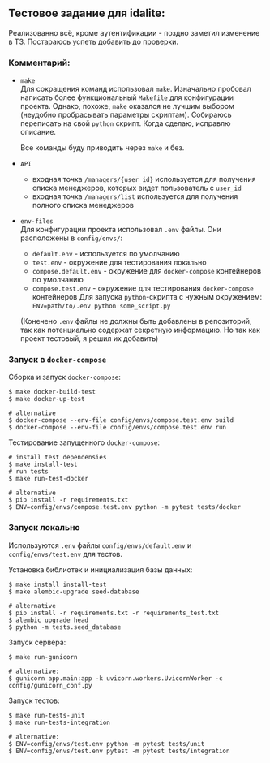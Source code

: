 ## Тестовое задание для idalite:

Реализованно всё, кроме аутентификации - поздно заметил изменение в ТЗ. Постараюсь успеть добавить до проверки.


### Комментарий:
* `make`  
  Для сокращения команд использовал `make`.  Изначально пробовал написать более функциональный `Makefile` для конфигурации проекта. Однако, похоже, `make` оказался не лучшим выбором (неудобно пробрасывать параметры скриптам). Собираюсь переписать на свой `python` скрипт. Когда сделаю, исправлю описание.
  
  Все команды буду приводить через `make` и без.

* `API`  
  - входная точка `/managers/{user_id}` используется для получения списка менеджеров, которых видет пользователь с `user_id`
  - входная точка `/managers/list` используется для получения полного списка менеджеров
 
* `env-files`  
  Для конфигурации проекта использовал `.env` файлы. Они расположены в `config/envs/`:
  - `default.env` - используется по умолчанию
  - `test.env` - окружение для тестирования локально
  - `compose.default.env` - окружение для `docker-compose` контейнеров по умолчанию
  - `compose.test.env` - окружение для тестирования `docker-compose` контейнеров
  Для запуска `python`-скрипта с нужным окружением: `ENV=path/to/.env python some_script.py`
  
  (Конечено `.env` файлы не должны быть добавлены в репозиторий, так как потенциально содержат секретную информацию. Но так как проект тестовый, я решил их добавить)

### Запуск в `docker-compose`

Cборка и запуск `docker-compose`:

```console
$ make docker-build-test
$ make docker-up-test

# alternative
$ docker-compose --env-file config/envs/compose.test.env build
$ docker-compose --env-file config/envs/compose.test.env run
```
Тестирование запущенного `docker-compose`:

```console
# install test dependensies
$ make install-test
# run tests
$ make run-test-docker

# alternative
$ pip install -r requirements.txt
$ ENV=config/envs/compose.test.env python -m pytest tests/docker
```

### Запуск локально
Используются  `.env` файлы `config/envs/default.env` и `config/envs/test.env` для тестов.

Установка библиотек и инициализация базы данных:
```console
$ make install install-test
$ make alembic-upgrade seed-database

# alternative
$ pip install -r requirements.txt -r requirements_test.txt
$ alembic upgrade head
$ python -m tests.seed_database

```

Запуск сервера:
```console
$ make run-gunicorn

# alternative:  
$ gunicorn app.main:app -k uvicorn.workers.UvicornWorker -c config/gunicorn_conf.py
```

Запуск тестов:
```console
$ make run-tests-unit
$ make run-tests-integration

# alternative:
$ ENV=config/envs/test.env python -m pytest tests/unit
$ ENV=config/envs/test.env pytest -m pytest tests/integration
```
